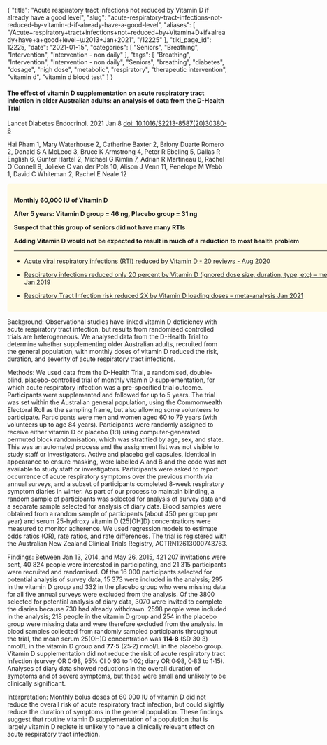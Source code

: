 {
    "title": "Acute respiratory tract infections not reduced by Vitamin D if already have a good level",
    "slug": "acute-respiratory-tract-infections-not-reduced-by-vitamin-d-if-already-have-a-good-level",
    "aliases": [
        "/Acute+respiratory+tract+infections+not+reduced+by+Vitamin+D+if+already+have+a+good+level+\u2013+Jan+2021",
        "/12225"
    ],
    "tiki_page_id": 12225,
    "date": "2021-01-15",
    "categories": [
        "Seniors",
        "Breathing",
        "Intervention",
        "Intervention - non daily"
    ],
    "tags": [
        "Breathing",
        "Intervention",
        "Intervention - non daily",
        "Seniors",
        "breathing",
        "diabetes",
        "dosage",
        "high dose",
        "metabolic",
        "respiratory",
        "therapeutic intervention",
        "vitamin d",
        "vitamin d blood test"
    ]
}


#### The effect of vitamin D supplementation on acute respiratory tract infection in older Australian adults: an analysis of data from the D-Health Trial

Lancet Diabetes Endocrinol. 2021 Jan 8 [doi: 10.1016/S2213-8587(20)30380-6](https://doi.org/10.1016/S2213-8587(20)30380-6)

Hai Pham 1, Mary Waterhouse 2, Catherine Baxter 2, Briony Duarte Romero 2, Donald S A McLeod 3, Bruce K Armstrong 4, Peter R Ebeling 5, Dallas R English 6, Gunter Hartel 2, Michael G Kimlin 7, Adrian R Martineau 8, Rachel O'Connell 9, Jolieke C van der Pols 10, Alison J Venn 11, Penelope M Webb 1, David C Whiteman 2, Rachel E Neale 12

<div class="border" style="background-color:#FFFAE2;padding:15px;margin:10px 0;border-radius:5px;width:800px">

 **Monthly 60,000 IU of Vitamin D** 

 **After 5 years: Vitamin D group = 46 ng, Placebo group = 31 ng** 

 **Suspect that this group of seniors did not have many RTIs** 

 **Adding Vitamin D would not be expected to result in much of a reduction to most health problem** 

---

* [Acute viral respiratory infections (RTI) reduced by Vitamin D - 20 reviews - Aug 2020](/posts/acute-viral-respiratory-infections-rti-reduced-by-vitamin-d-20-reviews)

* [Respiratory infections reduced only 20 percent by Vitamin D (ignored dose size, duration, type, etc) – meta-analysis Jan 2019](/posts/respiratory-infections-reduced-only-20-percent-by-vitamin-d-ignored-dose-size-du-c-meta-analysis)

* [Respiratory Tract Infection risk reduced 2X by Vitamin D loading doses – meta-analysis Jan 2021](/posts/respiratory-tract-infection-risk-reduced-2x-by-vitamin-d-loading-doses-meta-analysis)

</div>

Background: Observational studies have linked vitamin D deficiency with acute respiratory tract infection, but results from randomised controlled trials are heterogeneous. We analysed data from the D-Health Trial to determine whether supplementing older Australian adults, recruited from the general population, with monthly doses of vitamin D reduced the risk, duration, and severity of acute respiratory tract infections.

Methods: We used data from the D-Health Trial, a randomised, double-blind, placebo-controlled trial of monthly vitamin D supplementation, for which acute respiratory infection was a pre-specified trial outcome. Participants were supplemented and followed for up to 5 years. The trial was set within the Australian general population, using the Commonwealth Electoral Roll as the sampling frame, but also allowing some volunteers to participate. Participants were men and women aged 60 to 79 years (with volunteers up to age 84 years). Participants were randomly assigned to receive either vitamin D or placebo (1:1) using computer-generated permuted block randomisation, which was stratified by age, sex, and state. This was an automated process and the assignment list was not visible to study staff or investigators. Active and placebo gel capsules, identical in appearance to ensure masking, were labelled A and B and the code was not available to study staff or investigators. Participants were asked to report occurrence of acute respiratory symptoms over the previous month via annual surveys, and a subset of participants completed 8-week respiratory symptom diaries in winter. As part of our process to maintain blinding, a random sample of participants was selected for analysis of survey data and a separate sample selected for analysis of diary data. Blood samples were obtained from a random sample of participants (about 450 per group per year) and serum 25-hydroxy vitamin D (25<span>[OH]</span>D) concentrations were measured to monitor adherence. We used regression models to estimate odds ratios (OR), rate ratios, and rate differences. The trial is registered with the Australian New Zealand Clinical Trials Registry, ACTRN12613000743763.

Findings: Between Jan 13, 2014, and May 26, 2015, 421 207 invitations were sent, 40 824 people were interested in participating, and 21 315 participants were recruited and randomised. Of the 16 000 participants selected for potential analysis of survey data, 15 373 were included in the analysis; 295 in the vitamin D group and 332 in the placebo group who were missing data for all five annual surveys were excluded from the analysis. Of the 3800 selected for potential analysis of diary data, 3070 were invited to complete the diaries because 730 had already withdrawn. 2598 people were included in the analysis; 218 people in the vitamin D group and 254 in the placebo group were missing data and were therefore excluded from the analysis. In blood samples collected from randomly sampled participants throughout the trial, the mean serum 25(OH)D concentration was  **114·8**  (SD 30·3) nmol/L in the vitamin D group and  **77·5**  (25·2) nmol/L in the placebo group. Vitamin D supplementation did not reduce the risk of acute respiratory tract infection (survey OR 0·98, 95% CI 0·93 to 1·02; diary OR 0·98, 0·83 to 1·15). Analyses of diary data showed reductions in the overall duration of symptoms and of severe symptoms, but these were small and unlikely to be clinically significant.

Interpretation: Monthly bolus doses of 60 000 IU of vitamin D did not reduce the overall risk of acute respiratory tract infection, but could slightly reduce the duration of symptoms in the general population. These findings suggest that routine vitamin D supplementation of a population that is largely vitamin D replete is unlikely to have a clinically relevant effect on acute respiratory tract infection.

<!-- ~tc~ (alias(Acute respiratory tract infections not reduced by Vitamin D if already have a good level – Jan 2020)) ~/tc~ -->